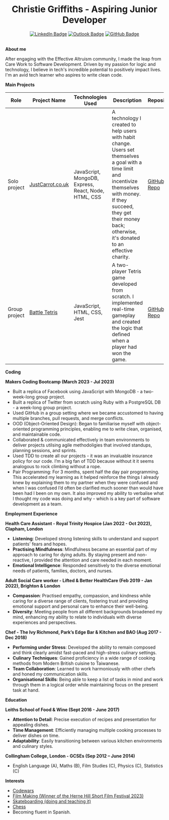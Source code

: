 <div align="center">
  <h1>Christie Griffiths - Aspiring Junior Developer</h1>
  <a href="https://www.linkedin.com/in/christie-griffiths-39b029284/"><img src="https://img.shields.io/badge/-LinkedIn-0A66C2?logo=linkedin&style=for-the-badge" alt="LinkedIn Badge" /></a>
  <a href="mailto:christiegriffiths@outlook.com"><img src="https://img.shields.io/badge/-Outlook-0078D4?logo=microsoft-outlook&logoColor=white&style=for-the-badge" alt="Outlook Badge" /></a>
  <a href="https://github.com/ChristieGriffiths"><img src="https://img.shields.io/badge/-GitHub-181717?logo=github&logoColor=white&style=for-the-badge" alt="GitHub Badge" /></a>
  <br>
  <br>
</div>

**About me**

After engaging with the Effective Altruism community, I made the leap from Care Work to Software Development. Driven by my passion for logic and technology, I believe in tech's incredible potential to positively impact lives. I'm an avid tech learner who aspires to write clean code.

**Main Projects**

| Role          | Project Name                     | Technologies Used                    | Description                                                                                                     | Repository                                         |
|---------------|----------------------------------|--------------------------------------|-----------------------------------------------------------------------------------------------------------------|----------------------------------------------------|
| Solo project  | [JustCarrot.co.uk](https://justcarrot.co.uk) | JavaScript, MongoDB, Express, React, Node, HTML, CSS | A technology I created to help users with habit change. Users set themselves a goal with a time limit and incentivize themselves with money. If they succeed, they get their money back; otherwise, it's donated to an effective charity. | [GitHub Repo](https://github.com/ChristieGriffiths/Just-Carrot) |
| Group project | [Battle Tetris](https://michael-szczepanski.itch.io/battle-tetris) | JavaScript, HTML, CSS, Jest          | A two-player Tetris game developed from scratch. I implemented real-time gameplay and created the logic that defined when a player had won the game.                    | [GitHub Repo](https://github.com/ChristieGriffiths/Tetris)      |

**Coding**

**Makers Coding Bootcamp (March 2023 - Jul 2023)**  
- Built a replica of Facebook using JavaScript with MongoDB - a two-week-long group project.
- Built a replica of Twitter from scratch using Ruby with a PostgreSQL DB - a week-long group project.
- Used GitHub in a group setting where we became accustomed to having multiple branches, pull requests, and merge conflicts.
- OOD (Object-Oriented Design): Began to familiarise myself with object-oriented programming principles, enabling me to write clean, organised, and maintainable code.
- Collaborated & communicated effectively in team environments to deliver projects utilsing agile methodoligies that involved standups, planning sessions, and sprints. 
- Used TDD to create all our projects - it was an invaluable insurance policy for our code. I’m a big fan of TDD because without it it seems analogous to rock climbing without a rope.
- Pair Programming: For 3 months, spent half the day pair programming. This accelerated my learning as it helped reinforce the things I already knew by explaining them to my partner when they were confused and when I was confused I’d often be clarified much sooner than would have been had I been on my own. It also improved my ability to verbalise what I thought my code was doing and why - which is a key part of software development as a team.



**Employment Experience**

**Health Care Assistant - Royal Trinity Hospice (Jan 2022 - Oct 2022), Clapham, London**  
- **Listening**: Developed strong listening skills to understand and support patients' fears and hopes.  
- **Practising Mindfulness**: Mindfulness became an essential part of my approach to caring for dying adults. By staying present and non-reactive, I provided the attention and care needed in each moment.  
- **Emotional Intelligence**: Responded sensitively to the diverse emotional needs of patients, families, doctors, and nurses.

**Adult Social Care worker - Lifted & Better HealthCare (Feb 2019 - Jan 2022), Brighton & London**  
- **Compassion**: Practised empathy, compassion, and kindness while caring for a diverse range of clients, fostering trust and providing emotional support and personal care to enhance their well-being.  
- **Diversity**: Meeting people from all different backgrounds broadened my mind, enhancing my ability to relate to individuals with diverse experiences and perspectives.

**Chef - The Ivy Richmond, Park’s Edge Bar & Kitchen and BAO (Aug 2017 - Dec 2018)**  
- **Performing under Stress**: Developed the ability to remain composed and think clearly amidst fast-paced and high-stress culinary settings.  
- **Culinary Techniques**: Gained proficiency in a wide range of cooking methods from Modern British cuisine to Taiwanese.  
- **Team Collaboration**: Learned to work harmoniously with other chefs and honed my communication skills.  
- **Organisational Skills**: Being able to keep a list of tasks in mind and work through them in a logical order while maintaining focus on the present task at hand.

**Education**

**Leiths School of Food & Wine (Sept 2016 - June 2017)**  
- **Attention to Detail**: Precise execution of recipes and presentation for appealing dishes.  
- **Time Management**: Efficiently managing multiple cooking processes to deliver dishes on time.  
- **Adaptability**: Easily transitioning between various kitchen environments and culinary styles.

**Collingham College, London - GCSEs (Sep 2012 – June 2014)**  
- English Language (A), Maths (B), Film Studies (C), Physics (C), Statistics (C)


**Interests**  
- [Codewars](https://www.codewars.com/users/wanderingkangeroo)
- [Film Making (Winner of the Herne Hill Short Film Festival 2023)](https://www.youtube.com/watch?v=wogW9b06puM&ab_channel=HerneHill)
- [Skateboarding (doing and teaching it)](https://www.youtube.com/watch?v=0UgJDPUxeRA&ab_channel=ChristieGriffiths)
- [Chess](https://www.chess.com/member/wanderingkangeroo)
- Becoming fluent in Spanish.
